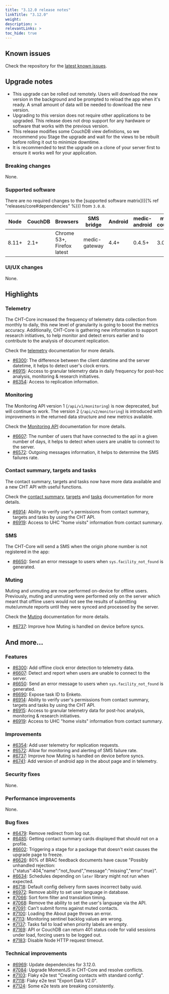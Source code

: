 ```yaml
---
title: "3.12.0 release notes"
linkTitle: "3.12.0"
weight:
description: >
relevantLinks: >
toc_hide: true
---
```


## Known issues

Check the repository for the [latest known issues](https://github.com/medic/cht-core/issues?q=is%3Aissue+label%3A%22Affects%3A+3.12.0%22).

## Upgrade notes

- This upgrade can be rolled out remotely. Users will download the new version in the background and be prompted to reload the app when it's ready. A small amount of data will be needed to download the new version.
- Upgrading to this version does not require other applications to be upgraded. This release does not drop support for any hardware or software that works with the previous version.
- This release modifies some CouchDB view definitions, so we recommend you Stage the upgrade and wait for the views to be rebuilt before rolling it out to minimize downtime.
- It is recommended to test the upgrade on a clone of your server first to ensure it works well for your application.

### Breaking changes

None.

### Supported software

There are no required changes to the [supported software matrix]({{% ref "releases/core#dependencies" %}})
 from `3.0.0`.

| Node | CouchDB | Browsers | SMS bridge | Android | medic-android | medic-couch2pg |
|----|----|----|----|----|----|---|
| 8.11+ | 2.1+ | Chrome 53+, Firefox latest | medic-gateway | 4.4+ | 0.4.5+ | 3.0+ |

### UI/UX changes

None.

## Highlights

### Telemetry

The CHT-Core increased the frequency of telemetry data collection from monthly to daily, this new level of granularity is going to boost the metrics accuracy. Additionally, CHT-Core is gathering new information to support research initiatives, to help monitor and detect errors earlier and to contribute to the analysis of document replication.

Check the [telemetry](https://docs.communityhealthtoolkit.org/apps/guides/performance/telemetry/) documentation for more details.

- [#6300](https://github.com/medic/cht-core/issues/6300): The difference between the client datetime and the server datetime, it helps to detect user's clock errors.
- [#6915](https://github.com/medic/cht-core/issues/6915): Access to granular telemetry data in daily frequency for post-hoc analysis, monitoring & research initiatives.
- [#6354](https://github.com/medic/cht-core/issues/6354): Access to replication information.

### Monitoring

The Monitoring API version 1 (`/api/v1/monitoring`) is now deprecated, but will continue to work. The version 2 (`/api/v2/monitoring`) is introduced with improvements in the returned data structure and new metrics available.

Check the [Monitoring API](https://docs.communityhealthtoolkit.org/apps/reference/api/#get-apiv2monitoring) documentation for more details.

- [#6607](https://github.com/medic/cht-core/issues/6607): The number of users that have connected to the api in a given number of days, it helps to detect when users are unable to connect to the server.
- [#6572](https://github.com/medic/cht-core/issues/6572): Outgoing messages information, it helps to determine the SMS failures rate.

### Contact summary, targets and tasks

The contact summary, targets and tasks now have more data available and a new CHT API with useful functions.

Check the [contact summary](https://docs.communityhealthtoolkit.org/apps/reference/contact-page/), [targets](https://docs.communityhealthtoolkit.org/apps/reference/targets/) and [tasks](https://docs.communityhealthtoolkit.org/apps/reference/tasks/) documentation for more details.

- [#6914](https://github.com/medic/cht-core/issues/6914): Ability to verify user's permissions from contact summary, targets and tasks by using the CHT API.
- [#6919](https://github.com/medic/cht-core/issues/6919): Access to UHC "home visits" information from contact summary.

### SMS

The CHT-Core will send a SMS when the origin phone number is not registered in the app:

- [#6650](https://github.com/medic/cht-core/issues/6650): Send an error message to users when `sys.facility_not_found` is generated.

### Muting

Muting and unmuting are now performed on-device for offline users. Previously, muting and unmuting were performed only on the server which meant that offline users would not see the results of submitting mute/unmute reports until they were synced and processed by the server.

Check the [Muting](https://docs.communityhealthtoolkit.org/apps/reference/app-settings/transitions/#muting) documentation for more details.

- [#6737](https://github.com/medic/cht-core/issues/6737): Improve how Muting is handled on device before syncs.

## And more...

### Features

- [#6300](https://github.com/medic/cht-core/issues/6300): Add offline clock error detection to telemetry data.
- [#6607](https://github.com/medic/cht-core/issues/6607): Detect and report when users are unable to connect to the server.
- [#6650](https://github.com/medic/cht-core/issues/6650): Send an error message to users when `sys.facility_not_found` is generated.
- [#6690](https://github.com/medic/cht-core/issues/6690): Expose task ID to Enketo.
- [#6914](https://github.com/medic/cht-core/issues/6914): Ability to verify user's permissions from contact summary, targets and tasks by using the CHT API.
- [#6915](https://github.com/medic/cht-core/issues/6915): Access to granular telemetry data for post-hoc analysis, monitoring & research initiatives.
- [#6919](https://github.com/medic/cht-core/issues/6919): Access to UHC "home visits" information from contact summary.

### Improvements

- [#6354](https://github.com/medic/cht-core/issues/6354): Add user telemetry for replication requests.
- [#6572](https://github.com/medic/cht-core/issues/6572): Allow for monitoring and alerting of SMS failure rate.
- [#6737](https://github.com/medic/cht-core/issues/6737): Improve how Muting is handled on device before syncs.
- [#6741](https://github.com/medic/cht-core/issues/6741): Add version of android app in the about page and in telemetry.

### Security fixes

None.

### Performance improvements

None.

### Bug fixes

- [#6479](https://github.com/medic/cht-core/issues/6479): Remove redirect from log out.
- [#6485](https://github.com/medic/cht-core/issues/6485): Getting contact summary cards displayed that should not on a profile.
- [#6602](https://github.com/medic/cht-core/issues/6602): Triggering a stage for a package that doesn't exist causes the upgrade page to freeze.
- [#6626](https://github.com/medic/cht-core/issues/6626): 80% of BRAC feedback documents have cause "Possibly unhandled rejection: {"status":404,"name":"not_found","message":"missing","error":true}".
- [#6634](https://github.com/medic/cht-core/issues/6634): Schedules depending on `later` library might not run when expected.
- [#6718](https://github.com/medic/cht-core/issues/6718): Default config delivery form saves incorrect baby uuid.
- [#6972](https://github.com/medic/cht-core/issues/6972): Remove ability to set user language in database.
- [#7066](https://github.com/medic/cht-core/issues/7066): Sort form filter and translation timing.
- [#7068](https://github.com/medic/cht-core/issues/7068): Remove the ability to set the user's language via the API.
- [#7091](https://github.com/medic/cht-core/issues/7091): Can't submit forms against muted contacts.
- [#7100](https://github.com/medic/cht-core/issues/7100): Loading the About page throws an error.
- [#7113](https://github.com/medic/cht-core/issues/7113): Monitoring sentinel backlog values are wrong.
- [#7137](https://github.com/medic/cht-core/issues/7137): Tasks fail to load when priority labels are empty.
- [#7169](https://github.com/medic/cht-core/issues/7169): API or CouchDB can return 401 status code for valid sessions under load, forcing users to be logged out.
- [#7183](https://github.com/medic/cht-core/issues/7183): Disable Node HTTP request timeout.

### Technical improvements

- [#6969](https://github.com/medic/cht-core/issues/6969): Update dependencies for 3.12.0.
- [#7084](https://github.com/medic/cht-core/issues/7084): Upgrade MomentJS in CHT-Core and resolve conflicts.
- [#7103](https://github.com/medic/cht-core/issues/7103): Flaky e2e test "Creating contacts with standard config".
- [#7118](https://github.com/medic/cht-core/issues/7118): Flaky e2e test "Export Data V2.0".
- [#7124](https://github.com/medic/cht-core/issues/7124): Some e2e tests are breaking consistently.
